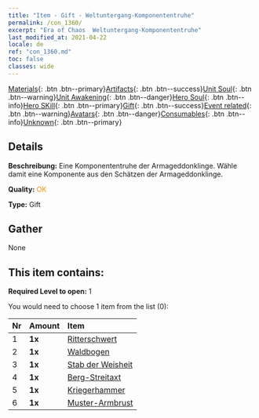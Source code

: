 ```yaml
---
title: "Item - Gift - Weltuntergang-Komponententruhe"
permalink: /con_1360/
excerpt: "Era of Chaos  Weltuntergang-Komponententruhe"
last_modified_at: 2021-04-22
locale: de
ref: "con_1360.md"
toc: false
classes: wide
---
```

 [Materials](/ItemsDE/){: .btn .btn--primary}[Artifacts](/ItemsDE/Artifacts/){: .btn .btn--success}[Unit Soul](/ItemsDE/UnitSoul/){: .btn .btn--warning}[Unit Awakening](/ItemsDE/UnitAwakening/){: .btn .btn--danger}[Hero Soul](/ItemsDE/HeroSoul/){: .btn .btn--info}[Hero SKill](/ItemsDE/HeroSkill/){: .btn .btn--primary}[Gift](/ItemsDE/Gift/){: .btn .btn--success}[Event related](/ItemsDE/Events/){: .btn .btn--warning}[Avatars](/ItemsDE/Avatars/){: .btn .btn--danger}[Consumables](/ItemsDE/Consumables/){: .btn .btn--info}[Unknown](/ItemsDE/Unknown/){: .btn .btn--primary}

## Details
 **Beschreibung:** Eine Komponententruhe der Armageddonklinge. Wähle damit eine Komponente aus den Schätzen der Armageddonklinge.

 **Quality:** <span style="color: #FF8C00">OK</span>

 **Type:** Gift

## Gather

  None

## This item contains:

 **Required Level to open:** 1

 You would need to choose 1 item from the list (0):

  | Nr | Amount |     Item    |
  |:---|:-------|:------------|
  | 1 |  **1x** | [Ritterschwert](/de/Items/art_166/) |  | 
  | 2 |  **1x** | [Waldbogen](/de/Items/art_167/) |  | 
  | 3 |  **1x** | [Stab der Weisheit](/de/Items/art_168/) |  | 
  | 4 |  **1x** | [Berg-Streitaxt](/de/Items/art_169/) |  | 
  | 5 |  **1x** | [Kriegerhammer](/de/Items/art_170/) |  | 
  | 6 |  **1x** | [Muster-Armbrust](/de/Items/art_171/) |  | 
